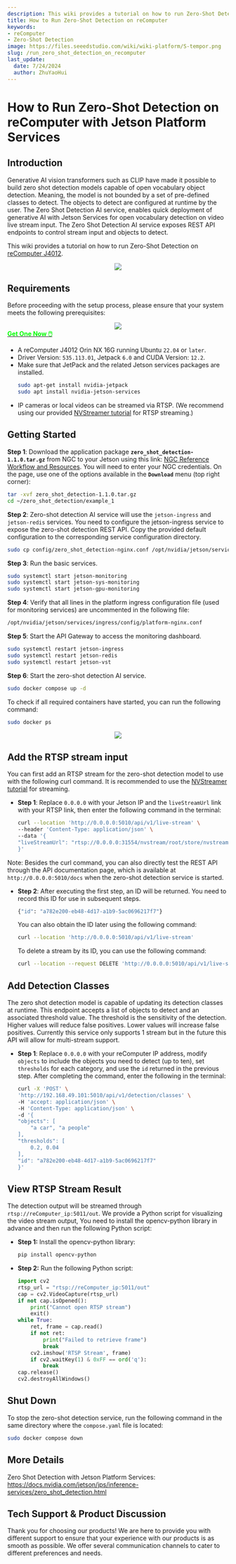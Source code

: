 ```yaml
---
description: This wiki provides a tutorial on how to run Zero-Shot Detection on reComputer Jetson.
title: How to Run Zero-Shot Detection on reComputer
keywords:
- reComputer
- Zero-Shot Detection
image: https://files.seeedstudio.com/wiki/wiki-platform/S-tempor.png
slug: /run_zero_shot_detection_on_recomputer
last_update:
  date: 7/24/2024
  author: ZhuYaoHui
---
```


# How to Run Zero-Shot Detection on reComputer with Jetson Platform Services

## Introduction
Generative AI vision transformers such as CLIP have made it possible to build zero shot detection models capable of open vocabulary object detection. Meaning, the model is not bounded by a set of pre-defined classes to detect. The objects to detect are configured at runtime by the user. The Zero Shot Detection AI service, enables quick deployment of generative AI with Jetson Services for open vocabulary detection on video live stream input. The Zero Shot Detection AI service exposes REST API endpoints to control stream input and objects to detect.

This wiki provides a tutorial on how to run Zero-Shot Detection on [reComputer J4012](https://www.seeedstudio.com/reComputer-J4012-p-5586.html).

<div align="center">
    <img width={900} 
     src="https://files.seeedstudio.com/wiki/reComputer/Application/zero_shot_detection/fig1.gif" />
</div>

## Requirements
Before proceeding with the setup process, please ensure that your system meets the following prerequisites:

<div align="center">
    <img width={800} 
     src="https://files.seeedstudio.com/wiki/reComputer-Jetson/Llama-Factory/agx_orin.png" />
</div>

<div class="get_one_now_container" style={{textAlign: 'center'}}>
    <a class="get_one_now_item" href="https://www.seeedstudio.com/AGX-Orin-32GB-H01-Kit-p-5569.html?queryID=a07376a957f072a4f755e1832fa0e544&objectID=5569&indexName=bazaar_retailer_products">
      <strong><span><font color={'FFFFFF'} size={"4"}> Get One Now 🖱️</font></span></strong>
    </a>
</div>

- A reComputer J4012 Orin NX 16G running Ubuntu `22.04` or `later`.
- Driver Version: `535.113.01`, Jetpack `6.0` and CUDA Version: `12.2`.
- Make sure that JetPack and the related Jetson services packages are installed.
  ```bash
  sudo apt-get install nvidia-jetpack
  sudo apt install nvidia-jetson-services
  ```
- IP cameras or local videos can be streamed via RTSP. (We recommend using our provided [NVStreamer tutorial](/getting_started_with_nvstreamer) for RTSP streaming.)

## Getting Started

**Step 1**: Download the application package **`zero_shot_detection-1.1.0.tar.gz`** from NGC to your Jetson using this link: [NGC Reference Workflow and Resources](https://catalog.ngc.nvidia.com/orgs/nvidia/teams/jps/resources/reference-workflow-and-resources). You will need to enter your NGC credentials. On the page, use one of the options available in the **`Download`** menu (top right corner):
```bash
tar -xvf zero_shot_detection-1.1.0.tar.gz
cd ~/zero_shot_detection/example_1
```
**Step 2**: Zero-shot detection AI service will use the `jetson-ingress` and `jetson-redis` services. You need to configure the jetson-ingress service to expose the zero-shot detection REST API. Copy the provided default configuration to the corresponding service configuration directory.
```bash
sudo cp config/zero_shot_detection-nginx.conf /opt/nvidia/jetson/services/ingress/config
```
**Step 3**: Run the basic services.
```bash
sudo systemctl start jetson-monitoring
sudo systemctl start jetson-sys-monitoring
sudo systemctl start jetson-gpu-monitoring
```
**Step 4**: Verify that all lines in the platform ingress configuration file (used for monitoring services) are uncommented in the following file:
```bash
/opt/nvidia/jetson/services/ingress/config/platform-nginx.conf
```
**Step 5**: Start the API Gateway to access the monitoring dashboard.
```bash
sudo systemctl restart jetson-ingress
sudo systemctl restart jetson-redis
sudo systemctl restart jetson-vst
```
**Step 6**: Start the zero-shot detection AI service.
```bash
sudo docker compose up -d
```
To check if all required containers have started, you can run the following command:
```bash
sudo docker ps
```
<div align="center">
    <img width={1000} 
     src="https://files.seeedstudio.com/wiki/reComputer/Application/zero_shot_detection/fig2.png" />
</div>

## Add the RTSP stream input
You can first add an RTSP stream for the zero-shot detection model to use with the following curl command. It is recommended to use the [NVStreamer tutorial](/getting_started_with_nvstreamer) for streaming.
- **Step 1**: Replace `0.0.0.0` with your Jetson IP and the `liveStreamUrl` link with your RTSP link, then enter the following command in the terminal:
    ```bash
    curl --location 'http://0.0.0.0:5010/api/v1/live-stream' \
    --header 'Content-Type: application/json' \
    --data '{
    "liveStreamUrl": "rtsp://0.0.0.0:31554/nvstream/root/store/nvstreamer_videos/car.mp4"
    }'
    ```
Note: Besides the curl command, you can also directly test the REST API through the API documentation page, which is available at `http://0.0.0.0:5010/docs` when the zero-shot detection service is started. 

- **Step 2**: After executing the first step, an ID will be returned. You need to record this ID for use in subsequent steps.
    ```bash
    {"id": "a782e200-eb48-4d17-a1b9-5ac0696217f7"}
    ```
    You can also obtain the ID later using the following command:

    ```bash
    curl --location 'http://0.0.0.0:5010/api/v1/live-stream'
    ```
    To delete a stream by its ID, you can use the following command:
    ```bash
    curl --location --request DELETE 'http://0.0.0.0:5010/api/v1/live-stream/{id}'
    ```
## Add Detection Classes
The zero shot detection model is capable of updating its detection classes at runtime. This endpoint accepts a list of objects to detect and an associated threshold value. The threshold is the sensitivity of the detection. Higher values will reduce false positives. Lower values will increase false positives. Currently this service only supports 1 stream but in the future this API will allow for multi-stream support.
- **Step 1**: Replace `0.0.0.0` with your reComputer IP address, modify `objects` to include the objects you need to detect (up to ten), set `thresholds` for each category, and use the `id` returned in the previous step. After completing the command, enter the following in the terminal:
    ```bash
    curl -X 'POST' \
    'http://192.168.49.101:5010/api/v1/detection/classes' \
    -H 'accept: application/json' \
    -H 'Content-Type: application/json' \
    -d '{
    "objects": [
        "a car", "a people"
    ],
    "thresholds": [
        0.2, 0.04
    ],
    "id": "a782e200-eb48-4d17-a1b9-5ac0696217f7"
    }'
    ```
## View RTSP Stream Result
The detection output will be streamed through `rtsp://reComputer_ip:5011/out`. We provide a Python script for visualizing the video stream output, You need to install the opencv-python library in advance and then run the following Python script:
- **Step 1:** Install the opencv-python library:
    ```bash
    pip install opencv-python
    ```
- **Step 2:** Run the following Python script:
    ```python
    import cv2
    rtsp_url = "rtsp://reComputer_ip:5011/out"
    cap = cv2.VideoCapture(rtsp_url)
    if not cap.isOpened():
        print("Cannot open RTSP stream")
        exit()
    while True:
        ret, frame = cap.read()
        if not ret:
            print("Failed to retrieve frame")
            break
        cv2.imshow('RTSP Stream', frame)
        if cv2.waitKey(1) & 0xFF == ord('q'):
            break
    cap.release()
    cv2.destroyAllWindows()
    ```

## Shut Down
To stop the zero-shot detection service, run the following command in the same directory where the `compose.yaml` file is located:
```bash
sudo docker compose down
```

## More Details
Zero Shot Detection with Jetson Platform Services: https://docs.nvidia.com/jetson/jps/inference-services/zero_shot_detection.html

## Tech Support & Product Discussion

Thank you for choosing our products! We are here to provide you with different support to ensure that your experience with our products is as smooth as possible. We offer several communication channels to cater to different preferences and needs.

<div class="button_tech_support_container">
<a href="https://forum.seeedstudio.com/" class="button_forum"></a> 
<a href="https://www.seeedstudio.com/contacts" class="button_email"></a>
</div>

<div class="button_tech_support_container">
<a href="https://discord.gg/eWkprNDMU7" class="button_discord"></a> 
<a href="https://github.com/Seeed-Studio/wiki-documents/discussions/69" class="button_discussion"></a>
</div>